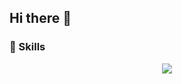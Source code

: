 ## Hi there 👋

### 🎯 Skills
<p align="center">
  <a href="https://skillicons.dev">
    <img src="https://skillicons.dev/icons?i=bash,c,css,docker,figma,firebase,flutter,gcp,git,github,html,js,kubernetes,py,react" />
  </a>
</p>

<!--
**diogocarrola/diogocarrola** is a ✨ _special_ ✨ repository because its `README.md` (this file) appears on your GitHub profile.

Here are some ideas to get you started:

- 🔭 I’m currently working on ...
- 🌱 I’m currently learning ...
- 👯 I’m looking to collaborate on ...
- 🤔 I’m looking for help with ...
- 💬 Ask me about ...
- 📫 How to reach me: ...
- 😄 Pronouns: ...
- ⚡ Fun fact: ...
-->
